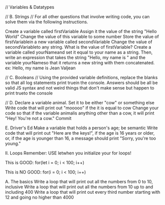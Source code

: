 // Variables & Datatypes



// B. Strings // 
For all other questions that involve writing code, you can solve them via the following instructions.

Create a variable called firstVariable
Assign it the value of the string "Hello World"
Change the value of this variable to some number
Store the value of firstVariablein a new variable called secondVariable
Change the value of secondVariableto any string.
What is the value of firstVariable?
Create a variable called yourNameand set it equal to your name as a string. Then, write an expression that takes the string "Hello, my name is " and the variable yourNameso that it returns a new string with them concatenated.
ex: Hello, my name is Jean Valjean


// C. Booleans // 
Using the provided variable definitions, replace the blanks so that all log statements print truein the console. Answers should be all be valid JS syntax and not weird things that don't make sense but happen to print trueto the console

// D. Declare a variable animal. Set it to be either "cow" or something else
Write code that will print out "mooooo" if the it is equal to cow
Change your code so that if the variable animalis anything other than a cow, it will print "Hey! You're not a cow."
Commit

E. Driver's Ed
Make a variable that holds a person's age; be semantic
Write code that will print out "Here are the keys!", if the age is 16 years or older, or, if the age is younger than 16, a message should print "Sorry, you're too young."


II. Loops
Remember: USE letwhen you initialize your for loops!

This is GOOD: for(let i = 0; i < 100; i++)

This is NO GOOD: for(i = 0; i < 100; i++)

A. The basics
Write a loop that will print out all the numbers from 0 to 10, inclusive
Write a loop that will print out all the numbers from 10 up to and including 400
Write a loop that will print out every third number starting with 12 and going no higher than 4000
